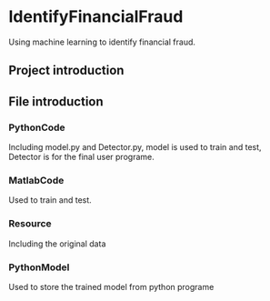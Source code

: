 # IdentifyFinancialFraud
Using machine learning to identify financial fraud.
## Project introduction

## File introduction
### PythonCode
Including model.py and Detector.py, model is used to train and test, Detector is for the final user programe.
### MatlabCode
Used to train and test.
### Resource
Including the original data
### PythonModel
Used to store the trained model from python programe